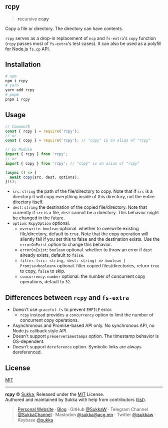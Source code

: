 ## rcpy

> **r**ecursive **c**o**py**

Copy a file or directory. The directory can have contents.

`rcpy` serves as a drop-in replacement of `ncp` and `fs-extra`'s `copy` function (`rcpy` passes most of `fs-extra`'s test cases). It can also be used as a polyfill for Node.js `fs.cp` API.

## Installation

```bash
# npm
npm i rcpy
# yarn
yarn add rcpy
# pnpm
pnpm i rcpy
```

## Usage

```js
// CommonJS
const { rcpy } = require('rcpy');
// or
const { copy } = require('rcpy'); // "copy" is an alias of "rcpy"

// ES Module
import { rcpy } from 'rcpy';
// or
import { copy } from 'rcpy'; // "copy" is an alias of "rcpy"

(async () => {
  await copy(src, dest, options);
})();
```

- `src`: `string` the path of the file/directory to copy. Note that if `src` is a directory it will copy everything inside of this directory, not the entire directory itself.
- `dest`: `string` the destination of the copied file/directory. Note that currently if `src` is a file, `dest` cannot be a directory. This behavior might be changed in the future.
- `option`: `RcpyOption` optional.
  - `overwrite`: `boolean` optional. whether to overwrite existing file/directory, default to `true`. Note that the copy operation will silently fail if you set this to false and the destination exists. Use the `errorOnExist` option to change this behavior.
  - `errorOnExist`: `boolean` optional. whether to throw an error if `dest` already exists, default to `false`.
  - `filter`: `(src: string, dest: string) => boolean | Promise<boolean>` optional. filter copied files/directories, return `true` to copy, `false` to skip.
  - `concurrency`: `number` optional. the number of concurrent copy operations, default to `32`.


## Differences between `rcpy` and `fs-extra`

- Doesn't use `graceful-fs` to prevent `EMFILE` error.
  - `rcpy` instead provides a `concurrency` option to limit the number of concurrent copy operations.
- Asynchronous and Promise-based API only. No synchronous API, no Node.js callback style API.
- Doesn't support `preserveTimestamps` option. The timestamp behavior is OS-dependent.
- Doesn't support `dereference` option. Symbolic links are always dereferenced.

## License

[MIT](./LICENSE)

----

**rcpy** © [Sukka](https://github.com/SukkaW), Released under the [MIT](./LICENSE) License.<br>
Authored and maintained by Sukka with help from contributors ([list](https://github.com/SukkaW/rcpy/graphs/contributors)).

> [Personal Website](https://skk.moe) · [Blog](https://blog.skk.moe) · GitHub [@SukkaW](https://github.com/SukkaW) · Telegram Channel [@SukkaChannel](https://t.me/SukkaChannel) · Mastodon [@sukka@acg.mn](https://acg.mn/@sukka) · Twitter [@isukkaw](https://twitter.com/isukkaw) · Keybase [@sukka](https://keybase.io/sukka)
